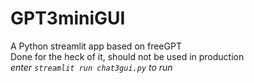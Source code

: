 # GPT3miniGUI
A Python streamlit app based on freeGPT
<br>
Done for the heck of it, should not be used in production
<br>
*enter `streamlit run chat3gui.py` to run*

